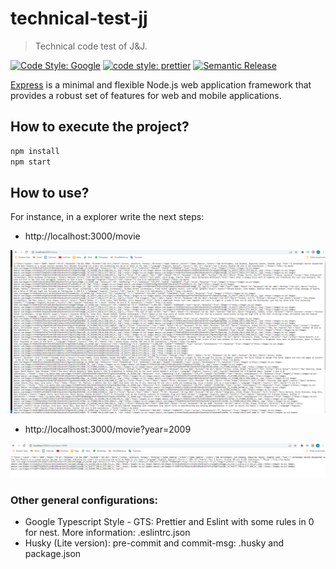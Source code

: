 # technical-test-jj

> Technical code test of J&J.

[![Code Style: Google](https://img.shields.io/badge/code%20style-google-blueviolet.svg)](https://github.com/google/gts)
[![code style: prettier](https://img.shields.io/badge/code_style-prettier-ff69b4.svg?style=flat-square)](https://github.com/prettier/prettier)
[![Semantic Release](https://img.shields.io/badge/%20%20%F0%9F%93%A6%F0%9F%9A%80-semantic--release-e10079.svg?style=flat-square)]()

[Express](https://expressjs.com/) is a minimal and flexible Node.js web application framework that provides a robust set of features for web and mobile applications.

## How to execute the project?

```sh
npm install
npm start
```

## How to use?

For instance, in a explorer write the next steps:

- http://localhost:3000/movie

![GetMovies](docs/getMovies.png)

- http://localhost:3000/movie?year=2009

![GetMovieWithFilter](docs/getMoviesWithFilter.png)

### Other general configurations:

- Google Typescript Style - GTS: Prettier and Eslint with some rules in 0 for nest. More information: .eslintrc.json
- Husky (Lite version): pre-commit and commit-msg: .husky and package.json
